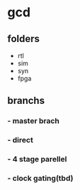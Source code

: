 # gcd
## folders
  - rtl  
  - sim  
  - syn  
  - fpga  
  
## branchs
### - master brach
### - direct
### - 4 stage parellel
### - clock gating(tbd)
